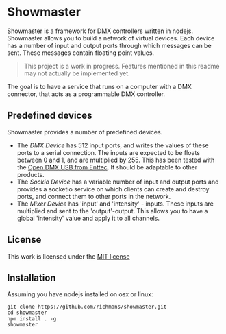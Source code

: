 # Showmaster
Showmaster is a framework for DMX controllers written in nodejs. Showmaster allows you to build a network of virtual devices. Each device has a number of input and output ports through which messages can be sent. These messages contain floating point values.

> This project is a work in progress. Features mentioned in this readme may not actually be implemented yet.

The goal is to have a service that runs on a computer with a DMX connector, that acts as a programmable DMX controller. 

## Predefined devices
Showmaster provides a number of predefined devices. 

* The *DMX Device* has 512 input ports, and writes the values of these ports to a serial connection. The inputs are expected to be floats between 0 and 1, and are multiplied by 255. This has been tested with the [Open DMX USB from Enttec](https://www.enttec.com/?main_menu=Products&pn=70303). It should be adaptable to other products.
* The *Sockio Device* has a variable number of input and output ports and provides a socketio service on which clients can create and destroy ports, and connect them to other ports in the network.
* The *Mixer Device* has 'input' and 'intensity' - inputs. These inputs are multiplied and sent to the 'output'-output. This allows you to have a global 'intensity' value and apply it to all channels.


## License
This work is licensed under the [MIT license](https://tldrlegal.com/license/mit-license)

## Installation
Assuming you have nodejs installed on osx or linux:

    git clone https://github.com/richmans/showmaster.git
    cd showmaster
    npm install . -g
    showmaster